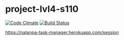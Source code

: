 # project-lvl4-s110

[![Code Climate](https://codeclimate.com/github/Nalanpa/project-lvl4-s110/badges/gpa.svg)](https://codeclimate.com/github/Nalanpa/project-lvl4-s110)
[![Build Status](https://travis-ci.org/Nalanpa/project-lvl4-s110.svg?branch=master)](https://travis-ci.org/Nalanpa/project-lvl4-s110)




https://nalanpa-task-manager.herokuapp.com/session
